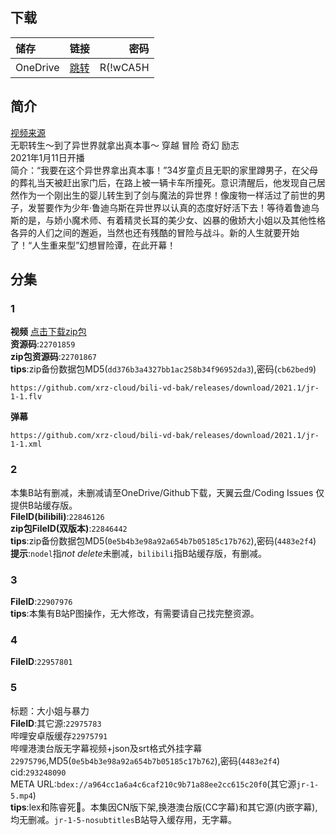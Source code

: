## 下载

储存 | 链接 | 密码
:----------- | :-----------: | -----------:
 OneDrive | [跳转](https://xrzcloud-my.sharepoint.com/:f:/g/personal/xrz_xrzyun_ml/EhuVhWhM95VFlp_8vyF3un4B7IcDeqbwtnG93KUtzViAEg?e=y7nMGg) | R(!wCA5H

## 简介
[视频来源](https://www.bilibili.com/bangumi/media/md28231810/)  
无职转生～到了异世界就拿出真本事～ 穿越 冒险 奇幻 励志  
2021年1月11日开播  
简介：“我要在这个异世界拿出真本事！”34岁童贞且无职的家里蹲男子，在父母的葬礼当天被赶出家门后，在路上被一辆卡车所撞死。意识清醒后，他发现自己居然作为一个刚出生的婴儿转生到了剑与魔法的异世界！像废物一样活过了前世的男子，发誓要作为少年·鲁迪乌斯在异世界以认真的态度好好活下去！等待着鲁迪乌斯的是，与娇小魔术师、有着精灵长耳的美少女、凶暴的傲娇大小姐以及其他性格各异的人们之间的邂逅，当然也还有残酷的冒险与战斗。新的人生就要开始了！“人生重来型”幻想冒险谭，在此开幕！  
## 分集
### 1
**视频**   [点击下载zip包](https://github.com/xrz-cloud/bili-vd-bak/releases/download/2021.1/jr-1-1-MD5.dd376b3a4327bb1ac258b34f96952da3-cb62bed9.zip)  
**资源码**:`22701859`  
**zip包资源码**:`22701867`  
**tips**:zip备份数据包MD5(`dd376b3a4327bb1ac258b34f96952da3`),密码(`cb62bed9`)
```
https://github.com/xrz-cloud/bili-vd-bak/releases/download/2021.1/jr-1-1.flv
```
**弹幕**
```
https://github.com/xrz-cloud/bili-vd-bak/releases/download/2021.1/jr-1-1.xml
```
### 2
本集B站有删减，未删减请至OneDrive/Github下载，天翼云盘/Coding Issues 仅提供B站缓存版。  
**FileID(bilibili)**:`22846126`  
**zip包FileID(双版本)**:`22846442`  
**tips**:zip备份数据包MD5(`0e5b4b3e98a92a654b7b05185c17b762`),密码(`4483e2f4`)  
**提示**:`nodel`指*not delete*未删减，`bilibili`指B站缓存版，有删减。  
### 3
**FileID**:`22907976`  
**tips**:本集有B站P图操作，无大修改，有需要请自己找完整资源。  
### 4
**FileID**:`22957801`
### 5
标题：大小姐与暴力  
**FileID**:其它源:`22975783`  
哔哩安卓版缓存`22975791`  
哔哩港澳台版无字幕视频+json及srt格式外挂字幕`22975796`,MD5(`0e5b4b3e98a92a654b7b05185c17b762`),密码(`4483e2f4`)  
cid:`293248090`  
META URL:`bdex://a964cc1a6a4c6caf210c9b71a88ee2cc615c20f0`(其它源`jr-1-5.mp4`)  
**tips**:lex和陈睿死🐴。本集因CN版下架,换港澳台版(CC字幕)和其它源(内嵌字幕),均无删减。`jr-1-5-nosubtitles`B站导入缓存用，无字幕。  